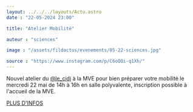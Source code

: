 ```yaml
---
layout: ../../../layouts/Actu.astro
date : "22-05-2024 23:00"

title: "Atelier Mobilité"

auteur : "sciences"

image : "/assets/fildactus/evenements/05-22-sciences.jpg"

source : "https://www.instagram.com/p/C6oQQi-q1Xh/"
---
```


Nouvel atelier du [@le_cidj](https://www.instagram.com/le_cidj/) à la MVE pour bien préparer votre mobilité le mercredi 22 mai de 14h à 16h en salle polyvalente, inscription possible à l'accueil de la MVE.

[PLUS D'INFOS](https://www.instagram.com/p/C4duv6ONqde/)